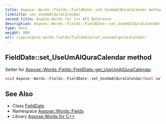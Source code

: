 ```yaml
---
title: Aspose::Words::Fields::FieldDate::set_UseUmAlQuraCalendar method
linktitle: set_UseUmAlQuraCalendar
second_title: Aspose.Words for C++ API Reference
description: Aspose::Words::Fields::FieldDate::set_UseUmAlQuraCalendar method. Setter for Aspose::Words::Fields::FieldDate::get_UseUmAlQuraCalendar in C++.
type: docs
weight: 800
url: /cpp/aspose.words.fields/fielddate/set_useumalquracalendar/
---
```

## FieldDate::set_UseUmAlQuraCalendar method


Setter for [Aspose::Words::Fields::FieldDate::get_UseUmAlQuraCalendar](../get_useumalquracalendar/).

```cpp
void Aspose::Words::Fields::FieldDate::set_UseUmAlQuraCalendar(bool value)
```

## See Also

* Class [FieldDate](../)
* Namespace [Aspose::Words::Fields](../../)
* Library [Aspose.Words for C++](../../../)
